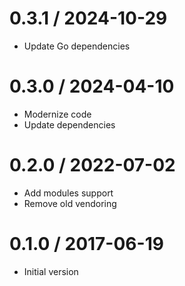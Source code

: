 # 0.3.1 / 2024-10-29

  * Update Go dependencies

# 0.3.0 / 2024-04-10

  * Modernize code
  * Update dependencies

# 0.2.0 / 2022-07-02

  * Add modules support
  * Remove old vendoring

# 0.1.0 / 2017-06-19

  * Initial version
